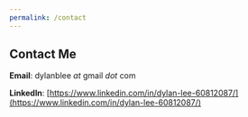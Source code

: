 ```yaml
---
permalink: /contact
---
```


## Contact Me

**Email**: dylanblee *at* gmail *dot* com

**LinkedIn**: [https://www.linkedin.com/in/dylan-lee-60812087/](https://www.linkedin.com/in/dylan-lee-60812087/)
